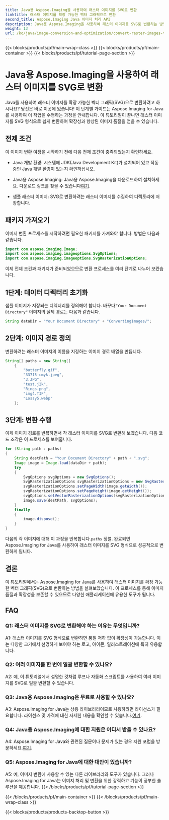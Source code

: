 ```yaml
---
title: Java용 Aspose.Imaging을 사용하여 래스터 이미지를 SVG로 변환
linktitle: 래스터 이미지를 확장 가능한 벡터 그래픽으로 변환
second_title: Aspose.Imaging Java 이미지 처리 API
description: Java용 Aspose.Imaging을 사용하여 래스터 이미지를 SVG로 변환하는 방법을 알아보세요. 이미지 품질과 확장성을 손쉽게 향상할 수 있습니다.
weight: 13
url: /ko/java/image-conversion-and-optimization/convert-raster-images-to-scalable-vector-graphics/
---
```


{{< blocks/products/pf/main-wrap-class >}}
{{< blocks/products/pf/main-container >}}
{{< blocks/products/pf/tutorial-page-section >}}

# Java용 Aspose.Imaging을 사용하여 래스터 이미지를 SVG로 변환

Java를 사용하여 래스터 이미지를 확장 가능한 벡터 그래픽(SVG)으로 변환하려고 하시나요? 당신은 바로 이곳에 있습니다! 이 단계별 가이드는 Aspose.Imaging for Java를 사용하여 이 작업을 수행하는 과정을 안내합니다. 이 튜토리얼이 끝나면 래스터 이미지를 SVG 형식으로 쉽게 변환하여 확장성과 향상된 이미지 품질을 얻을 수 있습니다.

## 전제 조건

이 이미지 변환 여정을 시작하기 전에 다음 전제 조건이 충족되었는지 확인하세요.

- Java 개발 환경: 시스템에 JDK(Java Development Kit)가 설치되어 있고 작동 중인 Java 개발 환경이 있는지 확인하십시오.

-  Java용 Aspose.Imaging: Java용 Aspose.Imaging을 다운로드하여 설치하세요. 다운로드 링크를 찾을 수 있습니다[여기](https://releases.aspose.com/imaging/java/).

- 샘플 래스터 이미지: SVG로 변환하려는 래스터 이미지를 수집하여 디렉토리에 저장합니다.

## 패키지 가져오기

이미지 변환 프로세스를 시작하려면 필요한 패키지를 가져와야 합니다. 방법은 다음과 같습니다.

```java
import com.aspose.imaging.Image;
import com.aspose.imaging.imageoptions.SvgOptions;
import com.aspose.imaging.imageoptions.SvgRasterizationOptions;
```

이제 전제 조건과 패키지가 준비되었으므로 변환 프로세스를 여러 단계로 나누어 보겠습니다.

## 1단계: 데이터 디렉터리 초기화

 샘플 이미지가 저장되는 디렉터리를 정의해야 합니다. 바꾸다`"Your Document Directory"` 이미지의 실제 경로는 다음과 같습니다.

```java
String dataDir = "Your Document Directory" + "ConvertingImages/";
```

## 2단계: 이미지 경로 정의

변환하려는 래스터 이미지의 이름을 지정하는 이미지 경로 배열을 만듭니다.

```java
String[] paths = new String[]
    {
        "butterfly.gif",
        "33715-cmyk.jpeg",
        "3.JPG",
        "test.j2k",
        "Rings.png",
        "img4.TIF",
        "Lossy5.webp"
    };
```

## 3단계: 변환 수행

이제 이미지 경로를 반복하면서 각 래스터 이미지를 SVG로 변환해 보겠습니다. 다음 코드 조각은 이 프로세스를 보여줍니다.

```java
for (String path : paths)
{
    String destPath = "Your Document Directory" + path + ".svg";
    Image image = Image.load(dataDir + path);
    try
    {
        SvgOptions svgOptions = new SvgOptions();
        SvgRasterizationOptions svgRasterizationOptions = new SvgRasterizationOptions();
        svgRasterizationOptions.setPageWidth(image.getWidth());
        svgRasterizationOptions.setPageHeight(image.getHeight());
        svgOptions.setVectorRasterizationOptions(svgRasterizationOptions);
        image.save(destPath, svgOptions);
    }
    finally
    {
        image.dispose();
    }
}
```

 다음의 각 이미지에 대해 이 과정을 반복합니다.`paths` 정렬. 완료되면 Aspose.Imaging for Java를 사용하여 래스터 이미지를 SVG 형식으로 성공적으로 변환하게 됩니다.

## 결론

이 튜토리얼에서는 Aspose.Imaging for Java를 사용하여 래스터 이미지를 확장 가능한 벡터 그래픽(SVG)으로 변환하는 방법을 살펴보았습니다. 이 프로세스를 통해 이미지 품질과 확장성을 보존할 수 있으므로 다양한 애플리케이션에 유용한 도구가 됩니다.

## FAQ

### Q1: 래스터 이미지를 SVG로 변환해야 하는 이유는 무엇입니까?

A1: 래스터 이미지를 SVG 형식으로 변환하면 품질 저하 없이 확장성이 가능합니다. 이는 다양한 크기에서 선명하게 보여야 하는 로고, 아이콘, 일러스트레이션에 특히 유용합니다.

### Q2: 여러 이미지를 한 번에 일괄 변환할 수 있나요?

A2: 예, 이 튜토리얼에서 설명한 것처럼 루프나 자동화 스크립트를 사용하여 여러 이미지를 SVG로 일괄 변환할 수 있습니다.

### Q3: Java용 Aspose.Imaging은 무료로 사용할 수 있나요?

 A3: Aspose.Imaging for Java는 상용 라이브러리이므로 사용하려면 라이선스가 필요합니다. 라이선스 및 가격에 대한 자세한 내용을 확인할 수 있습니다.[여기](https://purchase.aspose.com/buy).

### Q4: Java용 Aspose.Imaging에 대한 지원은 어디서 받을 수 있나요?

A4: Aspose.Imaging for Java와 관련된 질문이나 문제가 있는 경우 지원 포럼을 방문하세요.[여기](https://forum.aspose.com/).

### Q5: Aspose.Imaging for Java에 대한 대안이 있습니까?

A5: 예, 이미지 변환에 사용할 수 있는 다른 라이브러리와 도구가 있습니다. 그러나 Aspose.Imaging for Java는 이미지 처리 및 변환을 위한 강력하고 기능이 풍부한 솔루션을 제공합니다.
{{< /blocks/products/pf/tutorial-page-section >}}

{{< /blocks/products/pf/main-container >}}
{{< /blocks/products/pf/main-wrap-class >}}

{{< blocks/products/products-backtop-button >}}
